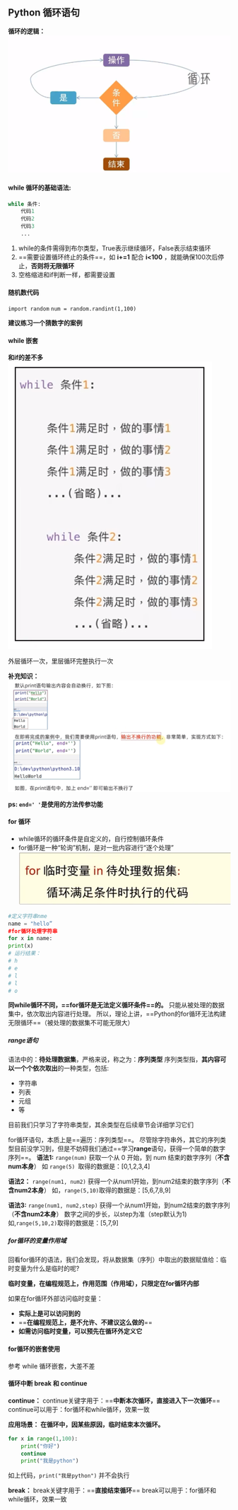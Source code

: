 ## Python 循环语句
**循环的逻辑：**
![Alt text](img/%E5%BE%AA%E7%8E%AF.png)

#### while 循环的基础语法:
```python
while 条件:
    代码1
    代码2
    代码3
    ...
```
1. while的条件需得到布尔类型，True表示继续循环，False表示结束循环
2. ==需要设置循环终止的条件==，如 **i+=1** 配合 **i<100** ，就能确保100次后停止，**否则将无限循环**
3. 空格缩进和if判断一样，都需要设置

#### 随机数代码
` import random `
` num = random.randint(1,100)  `

**建议练习一个猜数字的案例**

#### while 嵌套
**和if的差不多**
![Alt text](img/while%E5%BE%AA%E7%8E%AF%E5%B5%8C%E5%A5%97.png)

外层循环一次，里层循环完整执行一次

**补充知识：**
![Alt text](img/print%E4%B8%8D%E6%8D%A2%E8%A1%8C.png)

**ps: ` end=' ' `是使用的方法传参功能**

#### for 循环
- while循环的循环条件是自定义的，自行控制循环条件
- for循环是一种“轮询”机制，是对一批内容进行“逐个处理”
![Alt text](img/for%E5%BE%AA%E7%8E%AF.png)
```python
#定义字符串nme
name = "hello”
#for循环处理字符串
for x in name:
print(x)
# 运行结果：
# h
# e
# l
# l
# o
```
**同while循环不同，==for循环是无法定义循环条件==的。**
只能从被处理的数据集中，依次取出内容进行处理。
所以，理论上讲，==Python的for循环无法构建无限循环==（被处理的数据集不可能无限大）


##### range语句
语法中的：**待处理数据集**，严格来说，称之为：**序列类型**
序列类型指，**其内容可以一个个依次取出**的一种类型，包括:
- 字符串
- 列表
- 元组
- 等

目前我们只学习了字符串类型，其余类型在后续章节会详细学习它们

for循环语句，本质上是==遍历：序列类型==。
尽管除字符串外，其它的序列类型目前没学习到，但是不妨碍我们通过==学习**range**语句，获得一个简单的数字序列==。
**语法1:**
 ` range(num) `
获取一个从 0 开始，到 num 结束的数字序列（**不含num本身**）
如 `range(5) `取得的数据是：[0,1,2,3,4]

**语法2：**
`range(num1, num2)`
获得一个从num1开始，到num2结束的数字序列（**不含num2本身**）
如，`range(5,10)`取得的数据是：[5,6,7,8,9]

**语法3:**
` range(num1, num2,step) `
获得一个从num1开始，到num2结束的数字序列（**不含num2本身**）
数字之间的步长，以step为准（step默认为1)
如,`range(5,10,2)`取得的数据是：[5,7,9]


##### for循环的变量作用域
回看for循环的语法，我们会发现，将从数据集（序列）中取出的数据赋值给：临时变量为什么是临时的呢?

**临时变量，在编程规范上，作用范围（作用域），只限定在for循环内部**

如果在for循环外部访问临时变量：
- **实际上是可以访问到的**
- ==**在编程规范上，是不允许、不建议这么做的**==
- **如需访问临时变量，可以预先在循环外定义它**

#### for循环的嵌套使用
参考 while 循环嵌套，大差不差

#### 循环中断 break 和 continue
**continue：**
continue关键字用于：==**中断本次循环，直接进入下一次循环**==
continue可以用于：for循环和while循环，效果一致

**应用场景：
在循环中，因某些原因，临时结束本次循环。**

```python
for x in range(1,100):
    print("你好")
    continue
    print("我是python")
```
如上代码，`print("我是python")` 并不会执行


**break：**
break关键字用于：==**直接结束循环**==
break可以用于：for循环和while循环，效果一致






